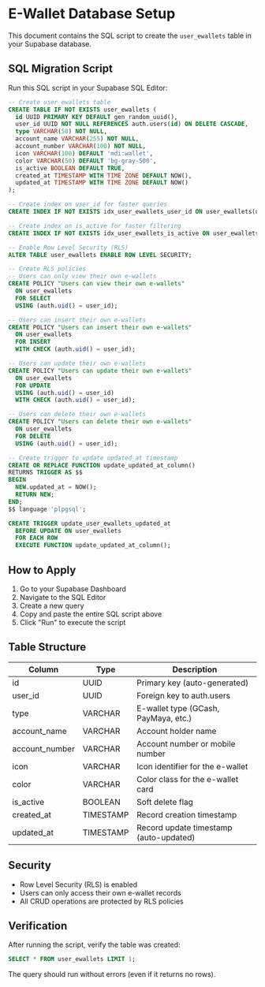 # E-Wallet Database Setup

This document contains the SQL script to create the `user_ewallets` table in your Supabase database.

## SQL Migration Script

Run this SQL script in your Supabase SQL Editor:

```sql
-- Create user_ewallets table
CREATE TABLE IF NOT EXISTS user_ewallets (
  id UUID PRIMARY KEY DEFAULT gen_random_uuid(),
  user_id UUID NOT NULL REFERENCES auth.users(id) ON DELETE CASCADE,
  type VARCHAR(50) NOT NULL,
  account_name VARCHAR(255) NOT NULL,
  account_number VARCHAR(100) NOT NULL,
  icon VARCHAR(100) DEFAULT 'mdi:wallet',
  color VARCHAR(50) DEFAULT 'bg-gray-500',
  is_active BOOLEAN DEFAULT TRUE,
  created_at TIMESTAMP WITH TIME ZONE DEFAULT NOW(),
  updated_at TIMESTAMP WITH TIME ZONE DEFAULT NOW()
);

-- Create index on user_id for faster queries
CREATE INDEX IF NOT EXISTS idx_user_ewallets_user_id ON user_ewallets(user_id);

-- Create index on is_active for faster filtering
CREATE INDEX IF NOT EXISTS idx_user_ewallets_is_active ON user_ewallets(is_active);

-- Enable Row Level Security (RLS)
ALTER TABLE user_ewallets ENABLE ROW LEVEL SECURITY;

-- Create RLS policies
-- Users can only view their own e-wallets
CREATE POLICY "Users can view their own e-wallets"
  ON user_ewallets
  FOR SELECT
  USING (auth.uid() = user_id);

-- Users can insert their own e-wallets
CREATE POLICY "Users can insert their own e-wallets"
  ON user_ewallets
  FOR INSERT
  WITH CHECK (auth.uid() = user_id);

-- Users can update their own e-wallets
CREATE POLICY "Users can update their own e-wallets"
  ON user_ewallets
  FOR UPDATE
  USING (auth.uid() = user_id)
  WITH CHECK (auth.uid() = user_id);

-- Users can delete their own e-wallets
CREATE POLICY "Users can delete their own e-wallets"
  ON user_ewallets
  FOR DELETE
  USING (auth.uid() = user_id);

-- Create trigger to update updated_at timestamp
CREATE OR REPLACE FUNCTION update_updated_at_column()
RETURNS TRIGGER AS $$
BEGIN
  NEW.updated_at = NOW();
  RETURN NEW;
END;
$$ language 'plpgsql';

CREATE TRIGGER update_user_ewallets_updated_at
  BEFORE UPDATE ON user_ewallets
  FOR EACH ROW
  EXECUTE FUNCTION update_updated_at_column();
```

## How to Apply

1. Go to your Supabase Dashboard
2. Navigate to the SQL Editor
3. Create a new query
4. Copy and paste the entire SQL script above
5. Click "Run" to execute the script

## Table Structure

| Column         | Type      | Description                              |
|----------------|-----------|------------------------------------------|
| id             | UUID      | Primary key (auto-generated)             |
| user_id        | UUID      | Foreign key to auth.users                |
| type           | VARCHAR   | E-wallet type (GCash, PayMaya, etc.)     |
| account_name   | VARCHAR   | Account holder name                      |
| account_number | VARCHAR   | Account number or mobile number          |
| icon           | VARCHAR   | Icon identifier for the e-wallet         |
| color          | VARCHAR   | Color class for the e-wallet card        |
| is_active      | BOOLEAN   | Soft delete flag                         |
| created_at     | TIMESTAMP | Record creation timestamp                |
| updated_at     | TIMESTAMP | Record update timestamp (auto-updated)   |

## Security

- Row Level Security (RLS) is enabled
- Users can only access their own e-wallet records
- All CRUD operations are protected by RLS policies

## Verification

After running the script, verify the table was created:

```sql
SELECT * FROM user_ewallets LIMIT 1;
```

The query should run without errors (even if it returns no rows).
